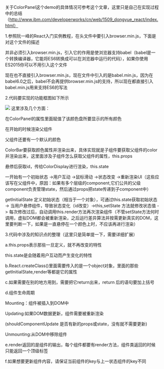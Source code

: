 <!--
author: 奶昔-王乃茜
date: 2017-04-01 
title: react入门实践（ColorPanel）
tags: react
category: 前端
status: publish 
summary: 本文主要大体介绍ColorPanel这个小demo。
-->
关于ColorPanel这个demo的具体情况可参考这个文章，这里只是自己在实现过程中的总结（http://www.ibm.com/developerworks/cn/web/1509_dongyue_react/index.html）

1.参照阮一峰的React入门实例教程，在头文件中要引入browser.min.js，下面是对这个文件的描述

并非必须引入browser.min.js，引入它的作用是使浏览器支持babel（babel是一个转换编译器，它能将ES6转换成可以在浏览器中运行的代码），如果你使用ES2015你可以不用引入这个文件

现在也不直接引入browser.min.js，现在文件中引入的是babel.min.js，因为在babel6.0之后，babel不会再提供browser.min.js的支持，所以现在都直接引入babel.min.js用来支持ES6的写法


2.代码要实现的功能框图如下所示

![](http://172.16.1.15:8888/files/1491041436835pic.jpg)
这里涉及几个方面：

在ColorPanel的属性里面赋值了该颜色盘所要显示的所有颜色

在开始的时候渲染父组件

父组件还要有一个默认的颜色

ColorBar要获取颜色属性并渲染出来，具体实现就是子组件要获取父组件的color并渲染出来，这里面涉及子组件怎么获取父组件的属性，this.props

悬停后获取id，传给ColorDisplay进行渲染，this.state

一开始有一个初始状态 ->用户互动 ->鼠标滑动 ->状态改变 ->重新渲染UI（这些应该写在父组件中，原因：如果有多个层级的component,它们公共的父级component负责管理state，然后通过props把state传递到子component中）

getInitialState 定义初始状态（相当于一个对象），可通过this.state获取初始状态 -> 当用户悬停组件，导致状态变化（id改变）->this,setState 方法就修改状态值 -> 每次修改过后，自动调用this.render方法再次渲染组件（不管setState方法何时调用，虚拟DOM都会被重新渲染，之后运行差异算法并按需更新真实的DOM，这里要判断一下，如果是一直悬停在一个颜色上时，不应该再进行渲染）

3.代码中涉及的知识点的整理（这里只是简单提一下，需要详细扩展）

a.this.props表示那些一旦定义，就不再改变的特性

this.state是会随着用户互动而产生变化的特性

b.React.createClass()里面需要传入的是一个object对象，里面的那些getInitialState,render等都是它的属性

c.如果需要在别的地方用到，需要把它return出来，return 后的语句要加上括号

d.组件生命周期

Mounting：组件被插入到DOM中

Updating:如果DOM数据更新，组件需要被重新渲染

(shouldComponentUpdate  是否有新的props或state，没有就不需要更新)

Unmounting:从DOM中移除组件

e.render返回的是组件的输出，每个组件都要有render方法，组件类返回的时候只能返回一个顶级标签

f.如果想要更新组件内容，请保证当前组件的key与上一状态组件的key不同

